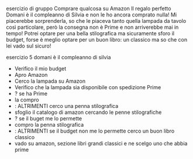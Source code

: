 esercizio di gruppo
Comprare qualcosa su Amazon 
Il regalo perfetto
Domani è il compleanno di Silvia e non le ho ancora comprato nulla! Mi piacerebbe sorprenderla, so che le piaceva tanto quella lampada da tavolo così particolare, però la consegna non è Prime e non arriverebbe mai in tempo! Potrei optare per una bella stilografica ma sicuramente sforo il budget, forse è meglio optare per un buon libro: un classico ma so che con lei vado sul sicuro!


esercizio 5 
domani è il compleanno di silvia
- Verifico il mio budget
- Apro Amazon
- Cerco la lampada su Amazon
- Verifico che la lampada sia disponibile con spedizione Prime
- ? se ha Prime
- la compro
- : ALTRIMENTI cerco una penna stilografica
- sfoglio il catalogo di amazon cercando le penne stilografiche
- ? se il buget me lo permette 
- compro la penna stilografica
- : ALTRIMENTI se il budget non me lo permette cerco un buon libro classico
- vado su amazon, sezione libri grandi classici e ne scelgo uno che abbia prime